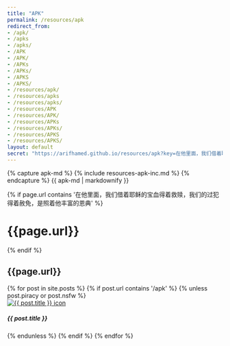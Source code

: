 ```yaml
---
title: "APK"
permalink: /resources/apk
redirect_from: 
- /apk/
- /apks
- /apks/
- /APK
- /APK/
- /APKs
- /APKs/
- /APKS
- /APKS/
- /resources/apk/
- /resources/apks
- /resources/apks/
- /resources/APK
- /resources/APK/
- /resources/APKs
- /resources/APKs/
- /resources/APKS
- /resources/APKS/
layout: default
secret: "https://arifhamed.github.io/resources/apk?key=在他里面，我们借着耶稣的宝血得着救赎，我们的过犯得着赦免，是照着他丰富的恩典"
---
```


{% capture apk-md %}
{% include resources-apk-inc.md %}
{% endcapture %}
{{ apk-md | markdownify }}

{% if page.url contains '在他里面，我们借着耶稣的宝血得着救赎，我们的过犯得着赦免，是照着他丰富的恩典' %}
<h1>{{page.url}}</h1>
{% endif %}
<h2>{{page.url}}</h2>

<div class="row">
    {% for post in site.posts %}
    {% if post.url contains '/apk' %}
    {% unless post.piracy or post.nsfw %}
    <div class="col-sm-3" title="{{ post.title }}">
        <div class="card">
            <div class="card-body">
                <a href="{{site.baseurl}}{{post.url}}"><img class="card-img" src="/static/images{{ post.url }}-icon.png" alt="{{ post.title }} icon"></a>
                <!-- <h5 class="card-title">{{ post.title }}</h5> -->
                <h5 class="card-title text-center">{{ post.title }}</h5>
            </div>
        </div>
    </div>
    {% endunless %}
    {% endif %}
    {% endfor %}
</div>
